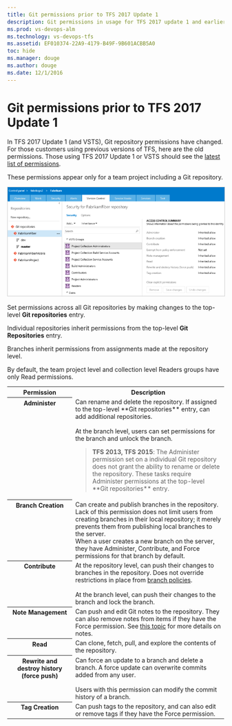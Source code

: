 ```yaml
---
title: Git permissions prior to TFS 2017 Update 1
description: Git permissions in usage for TFS 2017 update 1 and earlier versions 
ms.prod: vs-devops-alm
ms.technology: vs-devops-tfs
ms.assetid: EF010374-22A9-4179-B49F-9B601ACBB5A0
toc: hide
ms.manager: douge
ms.author: douge
ms.date: 12/1/2016
---
```


# Git permissions prior to TFS 2017 Update 1

In TFS 2017 Update 1 (and VSTS), Git repository permissions have changed.
For those customers using previous versions of TFS, here are the old permissions.
Those using TFS 2017 Update 1 or VSTS should see the [latest list of permissions](permissions.md#git-repository).

These permissions appear only for a team project including a Git repository.

<img src="_img/permissions/git-permissions-prior-to-2017.png" style="border: 1px solid #CCCCCC" />

Set permissions across all Git repositories by making changes to the top-level **Git repositories** entry.  

Individual repositories inherit permissions from the top-level **Git Repositories** entry.     

Branches inherit permissions from assignments made at the repository level.   

By default, the team project level and collection level Readers groups have only Read permissions.

<table valign="top" width="100%">
<tbody valign="top">
	<tr>
		<th width="30%">Permission</th>
		<th width="70%">Description</th>
	</tr>
	<tr>
		<th id="git-administer-permission">Administer</th>
		<td>
			Can rename and delete the repository. If assigned to the top-level **Git repositories** entry, can add additional repositories.
			<br /><br />
			At the branch level, users can set permissions for the branch and unlock the branch.
			<blockquote>
				<b>TFS 2013, TFS 2015</b>: The Administer permission set on a individual Git repository does not grant the ability to rename or delete the repository. These tasks require
				Administer permissions at the top-level **Git repositories** entry. 
			</blockquote>
		</td>
	</tr>
	<tr>
		<th id="git-branch-creation-permission">Branch Creation</th>
		<td>
			Can create and publish branches in the repository.<br />
			Lack of this permission does not limit users from creating branches in their local repository;
			it merely prevents them from publishing local branches to the server.<br />
			When a user creates a new branch on the server,
			they have Administer, Contribute, and Force permissions for that branch by default.
		</td>
	</tr>
	<tr>
		<th id="git-contribute-permission">Contribute</th>
		<td>
			At the repository level, can push their changes to branches in the repository. Does not override restrictions in place from <a href="https://www.visualstudio.com/docs/git/branch-policies">branch policies</a>.<br /><br />
			At the branch level, can push their changes to the branch and lock the branch.
		</td>
	</tr>
	<tr>
		<th id="git-note-management-permission">Note Management</th>
		<td>
			Can push and edit Git notes to the repository.
			They can also remove notes from items if they have the Force permission.
			See <a href="http://git-scm.com/2010/08/25/notes.html">this topic</a> for more details on notes.
		</td>
	</tr>
	<tr>
		<th id="git-read-permission">Read</th>
		<td>
			Can clone, fetch, pull, and explore the contents of the repository.
		</td>
	</tr>
	<tr>
		<th id="git-rewrite-and-destroy-history-permission">Rewrite and destroy history (force push)</th>
		<td>
			Can force an update to a branch and delete a branch. A force update can overwrite commits added from any user.<br /><br />
			Users with this permission can modify the commit history of a branch.
		</td>
	</tr>
	<tr>
		<th id="git-tag-creation-permission">Tag Creation</th>
		<td>
			Can push tags to the repository,
			and can also edit or remove tags if they have the Force permission.
		</td>
	</tr>
</tbody>
</table>
